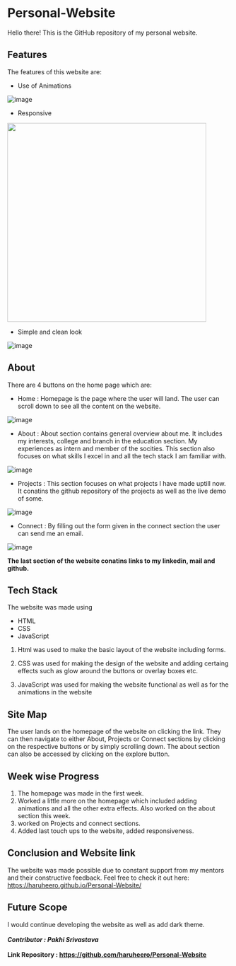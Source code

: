 # Personal-Website
  Hello there!
  This is the GitHub repository of my personal website. 
  
  ## Features 
  The features of this website are:
  
  * Use of Animations
  
   ![image](https://user-images.githubusercontent.com/63349641/154802226-eeafcc3c-40f4-43a1-bcdd-460ab1bd452d.png)
   
  * Responsive
  
  <img src="https://user-images.githubusercontent.com/63349641/158065820-7d487570-b12c-45dd-a810-50dca52a4d5b.jpg" width=450/>
  
  * Simple and clean look
  
  ![image](https://user-images.githubusercontent.com/63349641/158065887-98dca891-bdd6-4141-9c81-010c900f5b9b.png)
  
  ## About
  
  There are 4 buttons on the home page which are:
  
  * Home : Homepage is the page where the user will land. The user can scroll down to see all the content on the website.
  
  ![image](https://user-images.githubusercontent.com/63349641/154802836-3cf2521b-035e-4bca-bb72-f94b0f749ef9.png)
  
  * About : About section contains general overview about me. It  includes my interests, college and branch in the education section. My experiences as intern and member of the socities.
  This section also focuses on what skills I excel in and all the tech stack I am familiar with.
  
  ![image](https://user-images.githubusercontent.com/63349641/158065939-b51c4c61-e853-4394-ae24-ee5fef374ab8.png)
  
  * Projects : This section focuses on what projects I have made uptill now. It conatins the github repository of the projects as well as the live demo of some.
  
  ![image](https://user-images.githubusercontent.com/63349641/158065989-c2b33f60-7dbf-4fad-984e-72977009b66d.png)
  
  * Connect : By filling out the form given in the connect section the user can send me an email.
  
  ![image](https://user-images.githubusercontent.com/63349641/154803170-aca0237a-6860-46e0-af7e-36bff34596f9.png)
  
   **The last section of the website conatins links to my linkedin, mail and github.**
  
  ## Tech Stack
  The website was made using
  * HTML
  * CSS
  * JavaScript
  
  1. Html was used to make the basic layout of the website including forms.
  
  2. CSS was used for making the design of the website and adding certaing effects such as glow around the buttons or overlay boxes etc.
  
  3. JavaScript was used for making the website functional as well as for the animations in the website
  
  ## Site Map
  
  The user lands on the homepage of the website on clicking the link. They can then navigate to either About, Projects or Connect sections by clicking on the respective buttons
  or by simply scrolling down. The about section can also be accessed by clicking on the explore button.
  
  ## Week wise Progress
  1. The homepage was made in the first week.
  2. Worked a little more on the homepage which included adding animations and all the other extra effects. Also worked on the about section this week.
  3. worked on Projects and connect sections.
  4. Added last touch ups to the website, added responsiveness.
  
  ## Conclusion and Website link
  
  The website was made possible due to constant support from my mentors and their constructive feedback. Feel free to check it out here: https://haruheero.github.io/Personal-Website/
  
  ## Future Scope
  
  I would continue developing the website as well as add dark theme.
  <br></br>
  **_Contributor : Pakhi Srivastava_**
  <br></br>
  **Link Repository : https://github.com/haruheero/Personal-Website**
